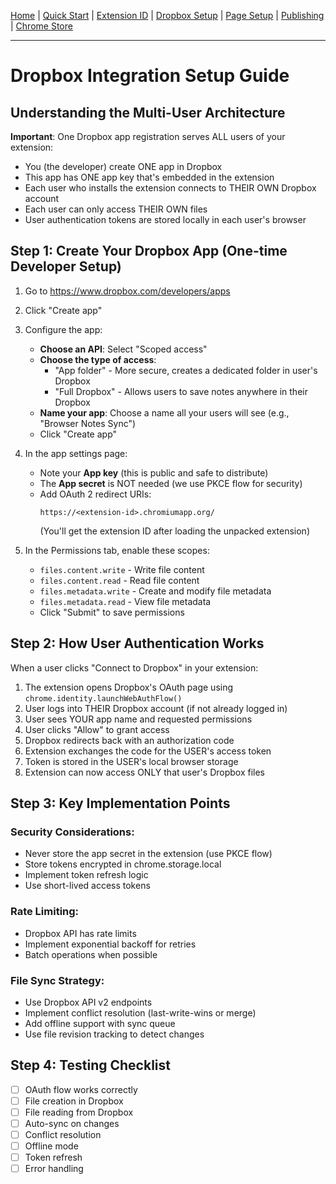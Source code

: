 [Home](index.md) | [Quick Start](README_DROPBOX.md) | [Extension ID](EXTENSION_ID_GUIDE.md) | [Dropbox Setup](DROPBOX_SETUP_GUIDE.md) | [Page Setup](HOME_PAGE_SETUP.md) | [Publishing](PUBLISHING_GUIDE.md) | [Chrome Store](CHROME_STORE_PUBLISHING_GUIDE.md)

---

# Dropbox Integration Setup Guide

## Understanding the Multi-User Architecture

**Important**: One Dropbox app registration serves ALL users of your extension:
- You (the developer) create ONE app in Dropbox
- This app has ONE app key that's embedded in the extension
- Each user who installs the extension connects to THEIR OWN Dropbox account
- Each user can only access THEIR OWN files
- User authentication tokens are stored locally in each user's browser

## Step 1: Create Your Dropbox App (One-time Developer Setup)

1. Go to https://www.dropbox.com/developers/apps
2. Click "Create app"
3. Configure the app:
   - **Choose an API**: Select "Scoped access"
   - **Choose the type of access**: 
     - "App folder" - More secure, creates a dedicated folder in user's Dropbox
     - "Full Dropbox" - Allows users to save notes anywhere in their Dropbox
   - **Name your app**: Choose a name all your users will see (e.g., "Browser Notes Sync")
   - Click "Create app"

4. In the app settings page:
   - Note your **App key** (this is public and safe to distribute)
   - The **App secret** is NOT needed (we use PKCE flow for security)
   - Add OAuth 2 redirect URIs:
     ```
     https://<extension-id>.chromiumapp.org/
     ```
     (You'll get the extension ID after loading the unpacked extension)

5. In the Permissions tab, enable these scopes:
   - `files.content.write` - Write file content
   - `files.content.read` - Read file content
   - `files.metadata.write` - Create and modify file metadata
   - `files.metadata.read` - View file metadata
   - Click "Submit" to save permissions

## Step 2: How User Authentication Works

When a user clicks "Connect to Dropbox" in your extension:

1. The extension opens Dropbox's OAuth page using `chrome.identity.launchWebAuthFlow()`
2. User logs into THEIR Dropbox account (if not already logged in)
3. User sees YOUR app name and requested permissions
4. User clicks "Allow" to grant access
5. Dropbox redirects back with an authorization code
6. Extension exchanges the code for the USER's access token
7. Token is stored in the USER's local browser storage
8. Extension can now access ONLY that user's Dropbox files

## Step 3: Key Implementation Points

### Security Considerations:
- Never store the app secret in the extension (use PKCE flow)
- Store tokens encrypted in chrome.storage.local
- Implement token refresh logic
- Use short-lived access tokens

### Rate Limiting:
- Dropbox API has rate limits
- Implement exponential backoff for retries
- Batch operations when possible

### File Sync Strategy:
- Use Dropbox API v2 endpoints
- Implement conflict resolution (last-write-wins or merge)
- Add offline support with sync queue
- Use file revision tracking to detect changes

## Step 4: Testing Checklist

- [ ] OAuth flow works correctly
- [ ] File creation in Dropbox
- [ ] File reading from Dropbox
- [ ] Auto-sync on changes
- [ ] Conflict resolution
- [ ] Offline mode
- [ ] Token refresh
- [ ] Error handling